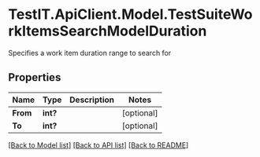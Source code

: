 # TestIT.ApiClient.Model.TestSuiteWorkItemsSearchModelDuration
Specifies a work item duration range to search for

## Properties

Name | Type | Description | Notes
------------ | ------------- | ------------- | -------------
**From** | **int?** |  | [optional] 
**To** | **int?** |  | [optional] 

[[Back to Model list]](../README.md#documentation-for-models) [[Back to API list]](../README.md#documentation-for-api-endpoints) [[Back to README]](../README.md)

